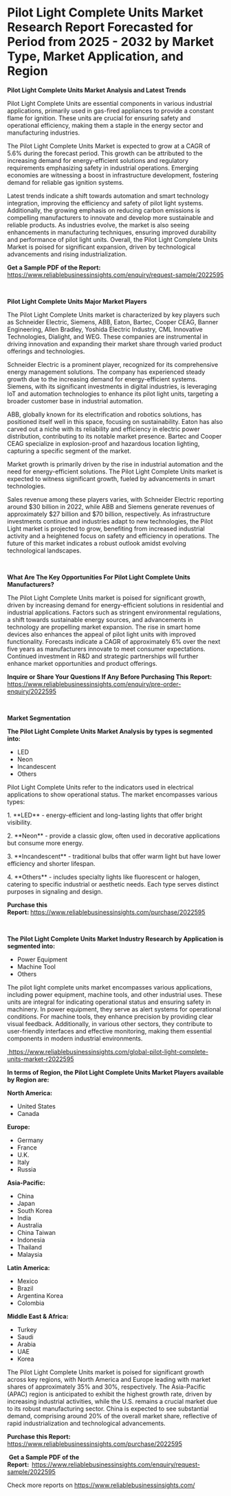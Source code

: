 <p><h1>Pilot Light Complete Units Market Research Report Forecasted for Period from 2025 -  2032 by Market Type, Market Application, and Region</h1></p><p><strong>Pilot Light Complete Units Market Analysis and Latest Trends</strong></p>
<p><p>Pilot Light Complete Units are essential components in various industrial applications, primarily used in gas-fired appliances to provide a constant flame for ignition. These units are crucial for ensuring safety and operational efficiency, making them a staple in the energy sector and manufacturing industries.</p><p>The Pilot Light Complete Units Market is expected to grow at a CAGR of 5.6% during the forecast period. This growth can be attributed to the increasing demand for energy-efficient solutions and regulatory requirements emphasizing safety in industrial operations. Emerging economies are witnessing a boost in infrastructure development, fostering demand for reliable gas ignition systems.</p><p>Latest trends indicate a shift towards automation and smart technology integration, improving the efficiency and safety of pilot light systems. Additionally, the growing emphasis on reducing carbon emissions is compelling manufacturers to innovate and develop more sustainable and reliable products. As industries evolve, the market is also seeing enhancements in manufacturing techniques, ensuring improved durability and performance of pilot light units. Overall, the Pilot Light Complete Units Market is poised for significant expansion, driven by technological advancements and rising industrialization.</p></p>
<p><strong>Get a Sample PDF of the Report:&nbsp;</strong> <a href="https://www.reliablebusinessinsights.com/enquiry/request-sample/2022595?utm_campaign=3216&utm_medium=2&utm_source=Github&utm_content=ia&utm_term=29032025&utm_id=pilot-light-complete-units">https://www.reliablebusinessinsights.com/enquiry/request-sample/2022595</a></p>
<p>&nbsp;</p>
<p><strong>Pilot Light Complete Units Major Market Players</strong></p>
<p><p>The Pilot Light Complete Units market is characterized by key players such as Schneider Electric, Siemens, ABB, Eaton, Bartec, Cooper CEAG, Banner Engineering, Allen Bradley, Yoshida Electric Industry, CML Innovative Technologies, Dialight, and WEG. These companies are instrumental in driving innovation and expanding their market share through varied product offerings and technologies.</p><p>Schneider Electric is a prominent player, recognized for its comprehensive energy management solutions. The company has experienced steady growth due to the increasing demand for energy-efficient systems. Siemens, with its significant investments in digital industries, is leveraging IoT and automation technologies to enhance its pilot light units, targeting a broader customer base in industrial automation.</p><p>ABB, globally known for its electrification and robotics solutions, has positioned itself well in this space, focusing on sustainability. Eaton has also carved out a niche with its reliability and efficiency in electric power distribution, contributing to its notable market presence. Bartec and Cooper CEAG specialize in explosion-proof and hazardous location lighting, capturing a specific segment of the market.</p><p>Market growth is primarily driven by the rise in industrial automation and the need for energy-efficient solutions. The Pilot Light Complete Units market is expected to witness significant growth, fueled by advancements in smart technologies.</p><p>Sales revenue among these players varies, with Schneider Electric reporting around $30 billion in 2022, while ABB and Siemens generate revenues of approximately $27 billion and $70 billion, respectively. As infrastructure investments continue and industries adapt to new technologies, the Pilot Light market is projected to grow, benefiting from increased industrial activity and a heightened focus on safety and efficiency in operations. The future of this market indicates a robust outlook amidst evolving technological landscapes.</p></p>
<p>&nbsp;</p>
<p><strong>What Are The Key Opportunities For Pilot Light Complete Units Manufacturers?</strong></p>
<p><p>The Pilot Light Complete Units market is poised for significant growth, driven by increasing demand for energy-efficient solutions in residential and industrial applications. Factors such as stringent environmental regulations, a shift towards sustainable energy sources, and advancements in technology are propelling market expansion. The rise in smart home devices also enhances the appeal of pilot light units with improved functionality. Forecasts indicate a CAGR of approximately 6% over the next five years as manufacturers innovate to meet consumer expectations. Continued investment in R&D and strategic partnerships will further enhance market opportunities and product offerings.</p></p>
<p><strong>Inquire or Share Your Questions If Any Before Purchasing This Report:</strong> <a href="https://www.reliablebusinessinsights.com/enquiry/pre-order-enquiry/2022595?utm_campaign=3216&utm_medium=2&utm_source=Github&utm_content=ia&utm_term=29032025&utm_id=pilot-light-complete-units">https://www.reliablebusinessinsights.com/enquiry/pre-order-enquiry/2022595</a></p>
<p>&nbsp;</p>
<p><strong>Market Segmentation</strong></p>
<p><strong>The Pilot Light Complete Units Market Analysis by types is segmented into:</strong></p>
<p><ul><li>LED</li><li>Neon</li><li>Incandescent</li><li>Others</li></ul></p>
<p><p>Pilot Light Complete Units refer to the indicators used in electrical applications to show operational status. The market encompasses various types: </p><p>1. **LED** - energy-efficient and long-lasting lights that offer bright visibility.</p><p>2. **Neon** - provide a classic glow, often used in decorative applications but consume more energy.</p><p>3. **Incandescent** - traditional bulbs that offer warm light but have lower efficiency and shorter lifespan.</p><p>4. **Others** - includes specialty lights like fluorescent or halogen, catering to specific industrial or aesthetic needs. Each type serves distinct purposes in signaling and design.</p></p>
<p><strong>Purchase this Report:&nbsp;</strong><a href="https://www.reliablebusinessinsights.com/purchase/2022595?utm_campaign=3216&utm_medium=2&utm_source=Github&utm_content=ia&utm_term=29032025&utm_id=pilot-light-complete-units">https://www.reliablebusinessinsights.com/purchase/2022595</a></p>
<p>&nbsp;</p>
<p><strong>The Pilot Light Complete Units Market Industry Research by Application is segmented into:</strong></p>
<p><ul><li>Power Equipment</li><li>Machine Tool</li><li>Others</li></ul></p>
<p><p>The pilot light complete units market encompasses various applications, including power equipment, machine tools, and other industrial uses. These units are integral for indicating operational status and ensuring safety in machinery. In power equipment, they serve as alert systems for operational conditions. For machine tools, they enhance precision by providing clear visual feedback. Additionally, in various other sectors, they contribute to user-friendly interfaces and effective monitoring, making them essential components in modern industrial environments.</p></p>
<p><a href="https://www.reliablebusinessinsights.com/global-pilot-light-complete-units-market-r2022595?utm_campaign=3216&utm_medium=2&utm_source=Github&utm_content=ia&utm_term=29032025&utm_id=pilot-light-complete-units">&nbsp;https://www.reliablebusinessinsights.com/global-pilot-light-complete-units-market-r2022595</a></p>
<p><strong>In terms of Region, the Pilot Light Complete Units Market Players available by Region are:</strong></p>
<p>
    <p> <strong> North America: </strong>
        <ul>
            <li>United States</li>
            <li>Canada</li>
        </ul>
        </p> 
    <p> <strong> Europe: </strong>
        <ul>
            <li>Germany</li>
            <li>France</li>
            <li>U.K.</li>
            <li>Italy</li>
            <li>Russia</li>
        </ul>
        </p> 
    <p> <strong> Asia-Pacific: </strong>
        <ul>
            <li>China</li>
            <li>Japan</li>
            <li>South Korea</li>
            <li>India</li>
            <li>Australia</li>
            <li>China Taiwan</li>
            <li>Indonesia</li>
            <li>Thailand</li>
            <li>Malaysia</li>
        </ul>
        </p> 
    <p> <strong> Latin America: </strong>
        <ul>
            <li>Mexico</li>
            <li>Brazil</li>
            <li>Argentina Korea</li>
            <li>Colombia</li>
        </ul>
        </p> 
    <p> <strong> Middle East & Africa: </strong>
        <ul>
            <li>Turkey</li>
            <li>Saudi</li>
            <li>Arabia</li>
            <li>UAE</li>
            <li>Korea</li>
        </ul>
    </p>
    </p>
<p><p>The Pilot Light Complete Units market is poised for significant growth across key regions, with North America and Europe leading with market shares of approximately 35% and 30%, respectively. The Asia-Pacific (APAC) region is anticipated to exhibit the highest growth rate, driven by increasing industrial activities, while the U.S. remains a crucial market due to its robust manufacturing sector. China is expected to see substantial demand, comprising around 20% of the overall market share, reflective of rapid industrialization and technological advancements.</p></p>
<p><strong>Purchase this Report: </strong><a href="https://www.reliablebusinessinsights.com/purchase/2022595?utm_campaign=3216&utm_medium=2&utm_source=Github&utm_content=ia&utm_term=29032025&utm_id=pilot-light-complete-units">https://www.reliablebusinessinsights.com/purchase/2022595</a></p>
<p>&nbsp;<strong>Get a Sample PDF of the Report:&nbsp;&nbsp;</strong><a href="https://www.reliablebusinessinsights.com/enquiry/request-sample/2022595?utm_campaign=3216&utm_medium=2&utm_source=Github&utm_content=ia&utm_term=29032025&utm_id=pilot-light-complete-units">https://www.reliablebusinessinsights.com/enquiry/request-sample/2022595</a></p>
<p><strong></strong></p>
<p>Check more reports on <a href="https://www.reliablebusinessinsights.com/?utm_campaign=3216&utm_medium=2&utm_source=Github&utm_content=ia&utm_term=29032025&utm_id=pilot-light-complete-units">https://www.reliablebusinessinsights.com/</a></p>